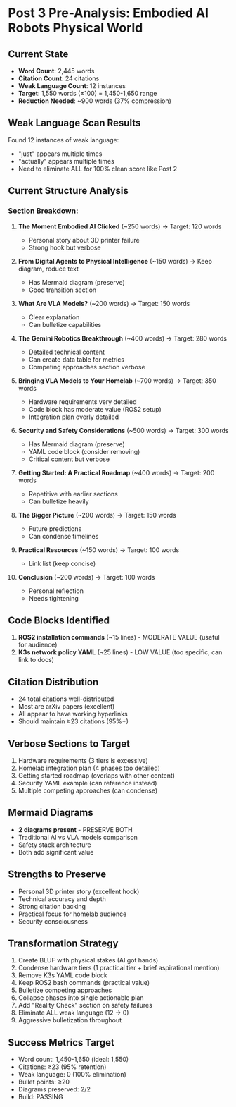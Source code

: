 # Post 3 Pre-Analysis: Embodied AI Robots Physical World

## Current State
- **Word Count**: 2,445 words
- **Citation Count**: 24 citations
- **Weak Language Count**: 12 instances
- **Target**: 1,550 words (±100) = 1,450-1,650 range
- **Reduction Needed**: ~900 words (37% compression)

## Weak Language Scan Results
Found 12 instances of weak language:
- "just" appears multiple times
- "actually" appears multiple times
- Need to eliminate ALL for 100% clean score like Post 2

## Current Structure Analysis

### Section Breakdown:
1. **The Moment Embodied AI Clicked** (~250 words) → Target: 120 words
   - Personal story about 3D printer failure
   - Strong hook but verbose

2. **From Digital Agents to Physical Intelligence** (~150 words) → Keep diagram, reduce text
   - Has Mermaid diagram (preserve)
   - Good transition section

3. **What Are VLA Models?** (~200 words) → Target: 150 words
   - Clear explanation
   - Can bulletize capabilities

4. **The Gemini Robotics Breakthrough** (~400 words) → Target: 280 words
   - Detailed technical content
   - Can create data table for metrics
   - Competing approaches section verbose

5. **Bringing VLA Models to Your Homelab** (~700 words) → Target: 350 words
   - Hardware requirements very detailed
   - Code block has moderate value (ROS2 setup)
   - Integration plan overly detailed

6. **Security and Safety Considerations** (~500 words) → Target: 300 words
   - Has Mermaid diagram (preserve)
   - YAML code block (consider removing)
   - Critical content but verbose

7. **Getting Started: A Practical Roadmap** (~400 words) → Target: 200 words
   - Repetitive with earlier sections
   - Can bulletize heavily

8. **The Bigger Picture** (~200 words) → Target: 150 words
   - Future predictions
   - Can condense timelines

9. **Practical Resources** (~150 words) → Target: 100 words
   - Link list (keep concise)

10. **Conclusion** (~200 words) → Target: 100 words
    - Personal reflection
    - Needs tightening

## Code Blocks Identified
1. **ROS2 installation commands** (~15 lines) - MODERATE VALUE (useful for audience)
2. **K3s network policy YAML** (~25 lines) - LOW VALUE (too specific, can link to docs)

## Citation Distribution
- 24 total citations well-distributed
- Most are arXiv papers (excellent)
- All appear to have working hyperlinks
- Should maintain ≥23 citations (95%+)

## Verbose Sections to Target
1. Hardware requirements (3 tiers is excessive)
2. Homelab integration plan (4 phases too detailed)
3. Getting started roadmap (overlaps with other content)
4. Security YAML example (can reference instead)
5. Multiple competing approaches (can condense)

## Mermaid Diagrams
- **2 diagrams present** - PRESERVE BOTH
- Traditional AI vs VLA models comparison
- Safety stack architecture
- Both add significant value

## Strengths to Preserve
- Personal 3D printer story (excellent hook)
- Technical accuracy and depth
- Strong citation backing
- Practical focus for homelab audience
- Security consciousness

## Transformation Strategy
1. Create BLUF with physical stakes (AI got hands)
2. Condense hardware tiers (1 practical tier + brief aspirational mention)
3. Remove K3s YAML code block
4. Keep ROS2 bash commands (practical value)
5. Bulletize competing approaches
6. Collapse phases into single actionable plan
7. Add "Reality Check" section on safety failures
8. Eliminate ALL weak language (12 → 0)
9. Aggressive bulletization throughout

## Success Metrics Target
- Word count: 1,450-1,650 (ideal: 1,550)
- Citations: ≥23 (95% retention)
- Weak language: 0 (100% elimination)
- Bullet points: ≥20
- Diagrams preserved: 2/2
- Build: PASSING
